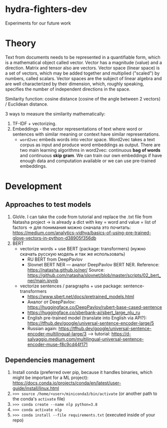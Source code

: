 # hydra-fighters-dev
Experiments for our future work

# Theory

Text from documents needs to be represented in a quantifiable form, which is a mathematical object called vector. Vector has a magnitude (value) and a direction. Matrix and tensor also are vectors. Vector space (linear space) is a set of vectors, which may be added together and multiplied ("scaled") by numbers, called scalars. Vector spaces are the subject of linear algebra and are well characterized by their dimension, which, roughly speaking, specifies the number of independent directions in the space.

Similarity function: cosine distance (cosine of the angle between 2 vectors) / Euclidean distance.

3 ways to measure the similarity mathematically:
1. TF-IDF + vectorizing.
2. Embeddings - the vector representations of text where word or sentences with similar meaning or context have similar representations.
    - `word2vec` embeds words into vector space. Word2vec takes a text corpus as input and produce word embeddings as output. There are two main learning algorithms in word2vec: continuous __bag of words__ and continuous __skip gram__. We can train our own embeddings if have enough data and computation available or we can use pre-trained embeddings.

# Development

## Approaches to test models

1. GloVe. I can take the code from tutorial and replace the .txt file from Natasha project
    -> is already a dict with key = word and value = list of factors
    -> для понимания можно сначала это почитать: https://medium.com/analytics-vidhya/basics-of-using-pre-trained-glove-vectors-in-python-d38905f356db
2. BERT
    - vectorize words + use BERT (package: transformers) (нужно скачать русскую модель и так же использовать)
        - RU BERT from DeepPavlov
        - Slovnet BERT NER — аналог DeepPavlov BERT NER. Reference: https://natasha.github.io/ner/ Source: https://github.com/natasha/slovnet/blob/master/scripts/02_bert_ner/main.ipynb
    - vectorize sentences / paragraphs + use package: sentence-transformers
        - https://www.sbert.net/docs/pretrained_models.html
        - Аналог от DeepPavlov: https://huggingface.co/DeepPavlov/rubert-base-cased-sentence
        - https://huggingface.co/sberbank-ai/sbert_large_nlu_ru
        - English pre-trained model (translate into English via API?): https://tfhub.dev/google/universal-sentence-encoder-large/5
        - Russian again: https://tfhub.dev/google/universal-sentence-encoder-multilingual-large/3 --> tutorial: https://d-salvaggio.medium.com/multilingual-universal-sentence-encoder-muse-f8c9cd44f171


## Dependencies management
1. Install conda (preferred over pip, because it handles binaries, which might be important for a ML project): https://docs.conda.io/projects/conda/en/latest/user-guide/install/linux.html
2. `>>> source /home/<user>/miniconda3/bin/activate` (or another path to the conda's `activate` file)
3. `>>> conda create --name nlp python=3.8`
4. `>>> conda activate nlp`
5. `>>> conda install --file requirements.txt` (executed inside of your repo)
